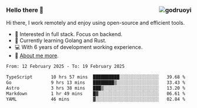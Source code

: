### Hello there 👋 <img align="right" src="https://github-readme-stats.vercel.app/api?username=godruoyi&show_icons=true" alt="godruoyi" />

Hi there, I work remotely and enjoy using open-source and efficient tools.

- 🔭 Interested in full stack. Focus on backend.
- 🌱 Currently learning Golang and Rust.
- 💻 With 6 years of development working experience.
- 👒 [About me more](https://godruoyi.com/posts/about-godruoyi).



<!--START_SECTION:waka-->

```txt
From: 12 February 2025 - To: 19 February 2025

TypeScript       10 hrs 57 mins  ██████████░░░░░░░░░░░░░░░   39.68 %
Go               9 hrs 13 mins   ████████▒░░░░░░░░░░░░░░░░   33.43 %
Astro            3 hrs 38 mins   ███▒░░░░░░░░░░░░░░░░░░░░░   13.20 %
Markdown         1 hr 49 mins    █▓░░░░░░░░░░░░░░░░░░░░░░░   06.61 %
YAML             46 mins         ▓░░░░░░░░░░░░░░░░░░░░░░░░   02.84 %
```

<!--END_SECTION:waka-->
